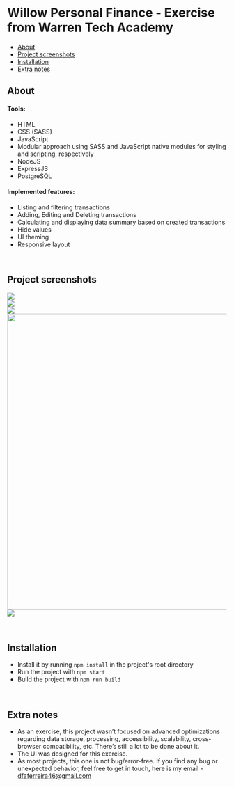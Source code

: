 # Willow Personal Finance - Exercise from Warren Tech Academy

* [About](#about)
* [Project screenshots](#project-screenshots)
* [Installation](#installation)
* [Extra notes](#extra-notes)

## About

#### Tools:

- HTML
- CSS (SASS)
- JavaScript
- Modular approach using SASS and JavaScript native modules for styling and scripting, respectively
- NodeJS
- ExpressJS
- PostgreSQL

#### Implemented features:

- Listing and filtering transactions
- Adding, Editing and Deleting transactions
- Calculating and displaying data summary based on created transactions
- Hide values
- UI theming
- Responsive layout

<br>

## Project screenshots

<img src=".github/project-screenshot-1.png"><br>
<img src=".github/project-screenshot-2.png"><br>
<img src=".github/project-screenshot-3.png"><br>
<img width=680 src=".github/add-new-transaction.gif"><br>
<img src=".github/project-screenshot-4.png"><br>

<br>

## Installation

- Install it by running `npm install` in the project's root directory
- Run the project with `npm start`
- Build the project with `npm run build`

<br>

## Extra notes

- As an exercise, this project wasn’t focused on advanced optimizations regarding data storage, processing, accessibility, scalability, cross-browser compatibility, etc. There’s still a lot to be done about it.
- The UI was designed for this exercise.
- As most projects, this one is not bug/error-free. If you find any bug or unexpected behavior, feel free to get in touch, here is my email - dfaferreira46@gmail.com
